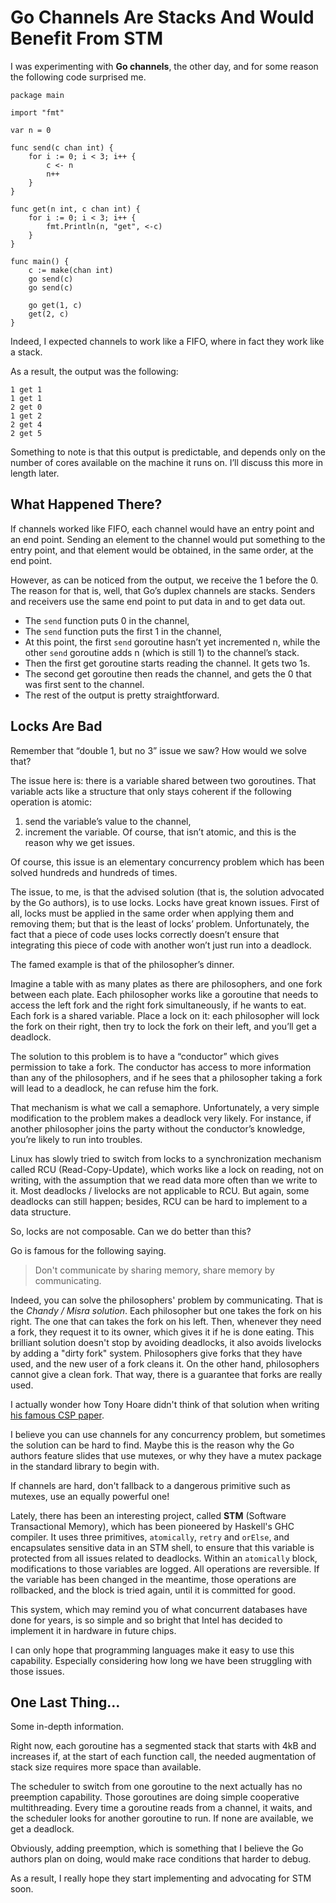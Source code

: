 # Go Channels Are Stacks And Would Benefit From STM

I was experimenting with **Go channels**, the other day,
and for some reason the following code surprised me.

    package main
    
    import "fmt"
    
    var n = 0
    
    func send(c chan int) {
        for i := 0; i < 3; i++ {
            c <- n
            n++
        }
    }

    func get(n int, c chan int) {
        for i := 0; i < 3; i++ {
            fmt.Println(n, "get", <-c)
        }
    }

    func main() {
        c := make(chan int)
        go send(c)
        go send(c)

        go get(1, c)
        get(2, c)
    }

Indeed, I expected channels to work like a FIFO, where in fact they work like a stack.

As a result, the output was the following:

    1 get 1
    1 get 1
    2 get 0
    1 get 2
    2 get 4
    2 get 5

Something to note is that this output is predictable, and depends only on the number of cores available on the machine it runs on. I’ll discuss this more in length later.

## What Happened There?

If channels worked like FIFO, each channel would have an entry point and an end point. Sending an element to the channel would put something to the entry point, and that element would be obtained, in the same order, at the end point.

However, as can be noticed from the output, we receive the 1 before the 0. The reason for that is, well, that Go’s duplex channels are stacks. Senders and receivers use the same end point to put data in and to get data out.

* The `send` function puts 0 in the channel,
* The `send` function puts the first 1 in the channel,
* At this point, the first `send` goroutine hasn’t yet incremented n, while the other `send` goroutine adds n (which is still 1) to the channel’s stack.
* Then the first get goroutine starts reading the channel. It gets two 1s.
* The second get goroutine then reads the channel, and gets the 0 that was first sent to the channel.
* The rest of the output is pretty straightforward.

## Locks Are Bad

Remember that “double 1, but no 3” issue we saw? How would we solve that?

The issue here is: there is a variable shared between two goroutines. That variable acts like a structure that only stays coherent if the following operation is atomic:

1. send the variable’s value to the channel,
2. increment the variable.
Of course, that isn’t atomic, and this is the reason why we get issues.

Of course, this issue is an elementary concurrency problem which has been solved hundreds and hundreds of times.

The issue, to me, is that the advised solution (that is, the solution advocated by the Go authors), is to use locks. Locks have great known issues. First of all, locks must be applied in the same order when applying them and removing them; but that is the least of locks’ problem. Unfortunately, the fact that a piece of code uses locks correctly doesn’t ensure that integrating this piece of code with another won’t just run into a deadlock.

The famed example is that of the philosopher’s dinner.

Imagine a table with as many plates as there are philosophers, and one fork between each plate. Each philosopher works like a goroutine that needs to access the left fork and the right fork simultaneously, if he wants to eat. Each fork is a shared variable. Place a lock on it: each philosopher will lock the fork on their right, then try to lock the fork on their left, and you’ll get a deadlock.

The solution to this problem is to have a “conductor” which gives permission to take a fork. The conductor has access to more information than any of the philosophers, and if he sees that a philosopher taking a fork will lead to a deadlock, he can refuse him the fork.

That mechanism is what we call a semaphore. Unfortunately, a very simple modification to the problem makes a deadlock very likely. For instance, if another philosopher joins the party without the conductor’s knowledge, you’re likely to run into troubles.

Linux has slowly tried to switch from locks to a synchronization mechanism called RCU (Read-Copy-Update), which works like a lock on reading, not on writing, with the assumption that we read data more often than we write to it. Most deadlocks / livelocks are not applicable to RCU. But again, some deadlocks can still happen; besides, RCU can be hard to implement to a data structure.

So, locks are not composable. Can we do better than this?

Go is famous for the following saying.

> Don't communicate by sharing memory, share memory by communicating.

Indeed, you can solve the philosophers' problem by communicating.
That is the *Chandy / Misra solution*. Each philosopher but one takes the fork on his right.
The one that can takes the fork on his left.
Then, whenever they need a fork, they request it to its owner,
which gives it if he is done eating.
This brilliant solution doesn't stop by
avoiding deadlocks, it also avoids livelocks by adding a "dirty fork" system.
Philosophers give forks that they have used, and the new user of a fork cleans it.
On the other hand, philosophers cannot give a clean fork.
That way, there is a guarantee that forks are really used.

I actually wonder how Tony Hoare didn't think of that solution when writing
[his famous CSP paper](http://www.usingcsp.com/cspbook.pdf).

I believe you can use channels for any concurrency problem, but sometimes the solution
can be hard to find. Maybe this is the reason why the Go authors feature slides
that use mutexes, or why they have a mutex package in the standard library to begin with.

If channels are hard, don't fallback to a dangerous primitive such as mutexes,
use an equally powerful one!

Lately, there has been an interesting project, called **STM**
(Software Transactional Memory),
which has been pioneered by Haskell's GHC compiler. It uses three primitives,
`atomically`, `retry` and `orElse`, and encapsulates sensitive data in an STM shell,
to ensure that this variable is protected from all issues related to deadlocks.
Within an `atomically` block, modifications to those variables are logged. All operations
are reversible. If the variable has been changed in the meantime, those operations are
rollbacked, and the block is tried again, until it is committed for good.

This system, which may remind you of what concurrent databases have done for years,
is so simple and so bright that Intel has decided to implement it in hardware
in future chips.

I can only hope that programming languages make it easy to use this capability.
Especially considering how long we have been struggling with those issues.

## One Last Thing…

Some in-depth information.

Right now, each goroutine has a segmented stack that starts with 4kB and increases if, at
the start of each function call, the needed augmentation of stack size requires more
space than available.

The scheduler to switch from one goroutine to the next actually has no preemption capability.
Those goroutines are doing simple cooperative multithreading.
Every time a goroutine reads from a channel, it waits, and the scheduler looks for another
goroutine to run. If none are available, we get a deadlock.

Obviously, adding preemption, which is something that I believe the Go authors plan on doing,
would make race conditions that harder to debug.

As a result, I really hope they start implementing and advocating for STM
soon.

<script type="application/ld+json">
{ "@context": "http://schema.org",
  "@type": "BlogPosting",
  "datePublished": "2012-07-02T21:44:00Z",
  "keywords": "go" }
</script>
